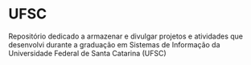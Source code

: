 # UFSC
 Repositório dedicado a armazenar e divulgar projetos e atividades que desenvolvi durante a graduação em Sistemas de Informação da Universidade Federal de Santa Catarina (UFSC)
